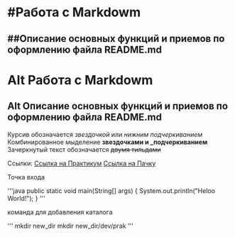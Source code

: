 #Работа с Markdowm
===================
##Описание основных функций и приемов по оформлению файла README.md
--------------------------------------------------------------------


Alt Работа с Markdowm
=====================
Alt Описание основных функций и приемов по оформлению файла README.md
----------------------------------------------------------------------
Курсив обозначается *звездочкой* или _нижним подчеркиванием_
Комбинированное мыделение **звездочками и _подчеркиванием**
Зачеркнутый текст обозначается ~~двумя тильдами~~

Ссылки:
[Ссылка на Практикум](https://practicum.yandex.ru/trainer/java-developer/lesson/a1603c0f-b34d-4ae9-9703-7e206a579d4e/)
[Ссылка на Пачку](https://app.pachca.com/chats/8333749)

Точка входа

'''java
public static void main(String[] args) {
    System.out.println("Heloo World!");
}
'''

команда для добавления каталога

'''
mkdir new_dir
mkdir new_dir/dev/prak
''' 

